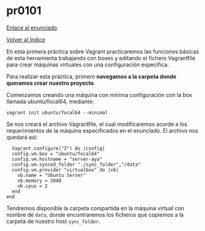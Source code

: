 # pr0101

[Enlace al enunciado](https://github.com/vgonzalez165/apuntes_aso/blob/main/ut01/practicas/pr0101.md)

[Volver al Índice](../../index.md)

En esta primera práctica sobre Vagrant practicaremos las funciones básicas de esta herramienta trabajando con boxes y editando el fichero Vagrantfile para crear máquinas virtuales con una configuración específica.

Para realizar esta práctica, primero **navegamos a la carpeta donde queramos crear nuestro proyecto**.

Comenzamos creando una máquina con mínima configuración con la box llamada ubuntu/focal64, mediante:
```
vagrant init ubuntu/focal64 --minimal
```

Se nos creará el archivo Vagrantfile, el cual modificaremos acorde a los requerimientos de la máquina especificados en el enunciado. El archivo nos quedará así:

```
  Vagrant.configure("2") do |config|
  config.vm.box = "ubuntu/focal64"
  config.vm.hostname = "server-aya"
  config.vm.synced_folder "./sync_folder","/data"
  config.vm.provider "virtualbox" do |vb|
    vb.name = "Ubuntu Server"
    vb.memory = 2048 
    vb.cpus = 2
  end
end
```

Tendremos disponible la carpeta compartida en la máquina virtual con nombre de ```data```, donde encontraremos los ficheros que copiemos a la carpeta de nuestro host ```sync_folder```.
